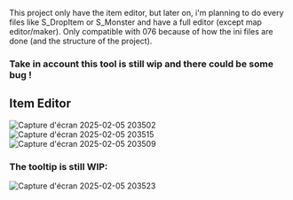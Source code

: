 This project only have the item editor, but later on, i'm planning to do every files like S_DropItem or S_Monster and have a full editor (except map editor/maker).
Only compatible with 076 because of how the ini files are done (and the structure of the project).
### Take in account this tool is still wip and there could be some bug !

## Item Editor
![Capture d'écran 2025-02-05 203502](https://github.com/user-attachments/assets/eb72181c-1ca5-4db3-ae01-d05521318fd0)
![Capture d'écran 2025-02-05 203515](https://github.com/user-attachments/assets/d2edd3ec-2cd5-48f2-8c39-0c798ae81a9c)
![Capture d'écran 2025-02-05 203509](https://github.com/user-attachments/assets/45ca1272-7cc3-4f2a-b929-d2dc424b20ab)
### The tooltip is still WIP:
![Capture d'écran 2025-02-05 203523](https://github.com/user-attachments/assets/91ef2552-cb87-4b8f-a0e9-b1f5ce3bbbd9)
